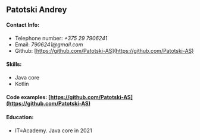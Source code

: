 
## Patotski Andrey 
#### Contact Info:
* Telephone number: _+375 29 7906241_ 
* Email:   _7906241@gmail.com_
* Github: [https://github.com/Patotski-AS](https://github.com/Patotski-AS)   

#### Skills:
* Java core
* Kotlin

#### Code examples: [https://github.com/Patotski-AS](https://github.com/Patotski-AS)   

#### Education: 
* IT=Academy. Java core in 2021

